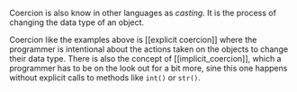 Coercion is also know in other languages as _casting_. It is the process of changing the data type of an object. 

Coercion like the examples above is [[explicit coercion]] where the programmer is intentional about the actions taken on the objects to change their data type. There is also the concept of [[implicit_coercion]], which a programmer has to be on the look out for  a bit more, sine this one happens without explicit calls to methods like `int()` or `str()`.

